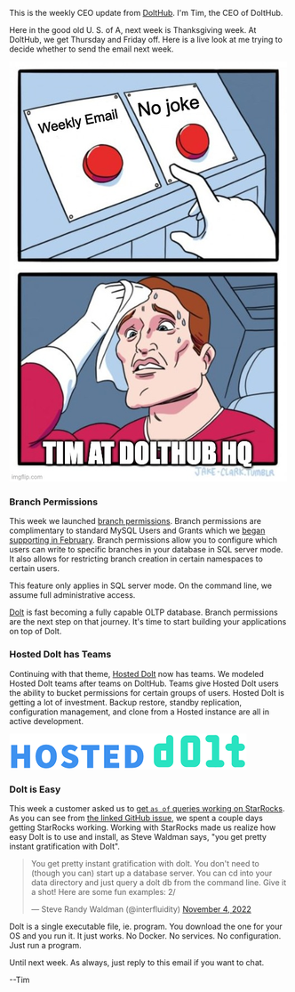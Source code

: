 This is the weekly CEO update from [DoltHub](https://www.dolthub.com/). I'm Tim, the CEO of DoltHub. 

Here in the good old U. S. of A, next week is Thanksgiving week. At DoltHub, we get Thursday and Friday off. Here is a live look at me trying to decide whether to send the email next week.

[![The Joke](../images/no-joke-meme.jpeg)](https://www.doltdb.com)

### Branch Permissions

This week we launched [branch permissions](https://www.dolthub.com/blog/2022-11-14-introducing-branch-permissions/). Branch permissions are complimentary to standard MySQL Users and Grants which we [began supporting in February](https://www.dolthub.com/blog/2022-02-16-introducing-users-and-privileges/). Branch permissions allow you to configure which users can write to specific branches in your database in SQL server mode. It also allows for restricting branch creation in certain namespaces to certain users.

This feature only applies in SQL server mode. On the command line, we assume full administrative access. 

[Dolt](https://www.doltdb.com) is fast becoming a fully capable OLTP database. Branch permissions are the next step on that journey. It's time to start building your applications on top of Dolt.

### Hosted Dolt has Teams

Continuing with that theme, [Hosted Dolt](https://www.dolthub.com/blog/2022-11-16-hosted-dolt-now-with-teams/) now has teams. We modeled Hosted Dolt teams after teams on DoltHub. Teams give Hosted Dolt users the ability to bucket permissions for certain groups of users. Hosted Dolt is getting a lot of investment. Backup restore, standby replication, configuration management, and clone from a Hosted instance are all in active development.

[![Hosted Dolt](../images/hosted-logo.png)](hosted.doltdb.com)

### Dolt is Easy

This week a customer asked us to [get `as of` queries working on StarRocks](https://github.com/dolthub/dolt/issues/4707). As you can see from [the linked GitHub issue](https://github.com/dolthub/dolt/issues/4707), we spent a couple days getting StarRocks working. Working with StarRocks made us realize how easy Dolt is to use and install, as Steve Waldman says, "you get pretty instant gratification with Dolt".

<blockquote class="twitter-tweet"><p lang="en" dir="ltr">You get pretty instant gratification with dolt. You don&#39;t need to (though you can) start up a database server. You can cd into your data directory and just query a dolt db from the command line. Give it a shot! Here are some fun examples: 2/</p>&mdash; Steve Randy Waldman (@interfluidity) <a href="https://twitter.com/interfluidity/status/1588324786920296448?ref_src=twsrc%5Etfw">November 4, 2022</a></blockquote> <script async src="https://platform.twitter.com/widgets.js" charset="utf-8"></script>

Dolt is a single executable file, ie. program. You download the one for your OS and you run it. It just works. No Docker. No services. No configuration. Just run a program. 

Until next week. As always, just reply to this email if you want to chat.

--Tim
